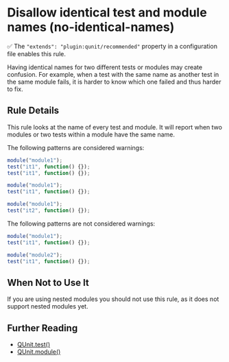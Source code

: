 # Disallow identical test and module names (no-identical-names)

✅ The `"extends": "plugin:qunit/recommended"` property in a configuration file enables this rule.

Having identical names for two different tests or modules may create
confusion. For example, when a test with the same name as another test
in the same module fails, it is harder to know which one failed and
thus harder to fix.

## Rule Details

This rule looks at the name of every test and module. It will report
when two modules or two tests within a module have the same name.

The following patterns are considered warnings:

```js
module("module1");
test("it1", function() {});
test("it1", function() {});
```

```js
module("module1");
test("it1", function() {});

module("module1");
test("it2", function() {});
```

The following patterns are not considered warnings:

```js
module("module1");
test("it1", function() {});

module("module2");
test("it1", function() {});
```

## When Not to Use It

If you are using nested modules you should not use this rule, as it does
not support nested modules yet.

## Further Reading

* [QUnit.test()](http://api.qunitjs.com/QUnit.test/)
* [QUnit.module()](http://api.qunitjs.com/QUnit.module/)
